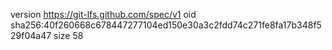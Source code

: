 version https://git-lfs.github.com/spec/v1
oid sha256:40f260668c678447277104ed150e30a3c2fdd74c271fe8fa17b348f529f04a47
size 58
